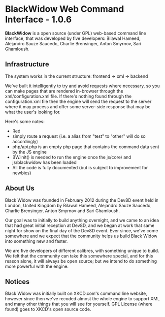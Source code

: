 BlackWidow Web Command Interface - 1.0.6
====================

**BlackWidow** is a open source (under GPL) web-based command line interface, that was developed by five developers: Bilawal Hameed, Alejandro Sauze Saucedo, Charlie Brensinger, Anton Smyrnov, Sari Ghamloush.

Infrastructure
---------------------
The system works in the current structure: frontend -> xml -> backend

We've built it intelligently to try and avoid requests where necessary, so you can make pages that are rendered in-browser through the xml/configuration.xml file. If there's nothing found through the configuration.xml file then the engine will send the request to the server where it may process and offer some server-side response that may be what the user's looking for.

Here's some notes:

*   Red
*   <aliases> simply route a request (i.e. a alias from "test" to "other" will do so accordingly)
*   php/api.php is an empty php page that contains the command data sent by the JS engine
*   BW.init() is needed to run the engine once the js/core/ and js/blackwidow has been loaded
*   All the code is fully documented (but is subject to improvement for newbies)

About Us
---------------------
Black Widow was founded in February 2012 during the Dev8D event held in London, United Kingdom by Bilawal Hameed, Alejandro Sauze Saucedo, Charlie Brensinger, Anton Smyrnov and Sari Ghamloush.

Our goal was to initially to build anything overnight, and we came to an idea that had great initial reception at Dev8D, and we began at work that same night for show on the final day of the Dev8D event. Ever since, we've come somewhere and we expect that the community helps us build Black Widow into something new and faster.

We are five developers of different calibres, with something unique to build. We felt that the community can take this somewhere special, and for this reason alone, it will always be open source; but we intend to do something more powerful with the engine.

Notices
---------------------
Black Widow was initially built on XKCD.com's command line website, however since then we've recoded almost the whole engine to support XML and many other things that you will see for yourself. GPL License (where found) goes to XKCD's open source code.
